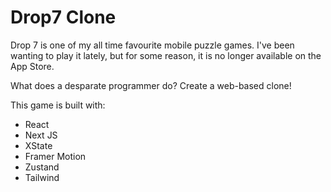# Drop7 Clone

Drop 7 is one of my all time favourite mobile puzzle games. I've been wanting to play it lately, but for some reason, it is no longer available on the App Store.

What does a desparate programmer do? Create a web-based clone!

This game is built with:
- React
- Next JS
- XState
- Framer Motion
- Zustand
- Tailwind
